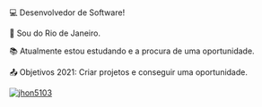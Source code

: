 :computer: Desenvolvedor de Software!

:house_with_garden: Sou do Rio de Janeiro.

:books: Atualmente estou estudando e a procura de uma oportunidade.

:outbox_tray: Objetivos 2021: Criar projetos e conseguir uma oportunidade.

[![jhon5103](https://github-readme-stats.vercel.app/api/top-langs/?username=jhon5103&hide=html&layout=compact=true&theme=Dark)](https://github.com/jhon5103/)
